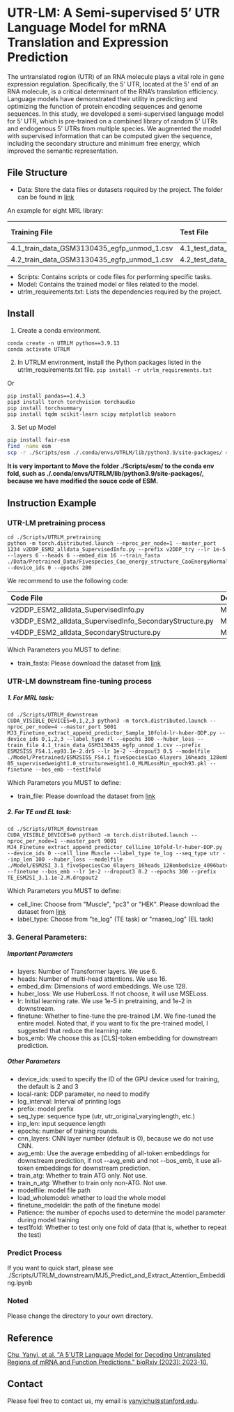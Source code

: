 # UTR-LM: A Semi-supervised 5’ UTR Language Model for mRNA Translation and Expression Prediction

The untranslated region (UTR) of an RNA molecule plays a vital role in gene expression regulation. Specifically, the 5' UTR, located at the 5' end of an RNA molecule, is a critical determinant of the RNA’s translation efficiency. Language models have demonstrated their utility in predicting and optimizing the function of protein encoding sequences and genome sequences. In this study, we developed a semi-supervised language model for 5’ UTR, which is pre-trained on a combined library of random 5' UTRs and endogenous 5' UTRs from multiple species. We augmented the model with supervised information that can be computed given the sequence, including the secondary structure and minimum free energy, which improved the semantic representation. 

## File Structure

- Data: Store the data files or datasets required by the project. The folder can be found in [link](https://drive.google.com/drive/folders/1oGGgQ33cbx340vXsH_Ds_Py6Ad0TslLD?usp=share_link)

An example for eight MRL library:

| Training File  | Test File  | Splitting Strategy  | Descript  |
|:----------|:----------|:----------|:----------|
| 4.1_train_data_GSM3130435_egfp_unmod_1.csv    |   4.1_test_data_GSM3130435_egfp_unmod_1.csv  | Rank    |GSM3130435_egfp_unmod_1|
| 4.2_train_data_GSM3130435_egfp_unmod_1.csv    |   4.2_test_data_GSM3130435_egfp_unmod_1.csv  | Random    | GSM3130435_egfp_unmod_1|


- Scripts: Contains scripts or code files for performing specific tasks.
- Model: Contains the trained model or files related to the model.
- utrlm_requirements.txt: Lists the dependencies required by the project.

## Install

1. Create a conda environment.
```
conda create -n UTRLM python==3.9.13
conda activate UTRLM
```
2. In UTRLM environment, install the Python packages listed in the utrlm_requirements.txt file.
`pip install -r utrlm_requirements.txt`

Or
```
pip install pandas==1.4.3 
pip3 install torch torchvision torchaudio
pip install torchsummary
pip install tqdm scikit-learn scipy matplotlib seaborn
```
3. Set up Model

```bash
pip install fair-esm
find -name esm
scp -r ./Scripts/esm ./.conda/envs/UTRLM/lib/python3.9/site-packages/ # Move the folder ./Scripts/esm/ to the conda env fold, such as ./.conda/envs/UTRLM/lib/python3.9/site-packages/

```
**It is very important to Move the folder ./Scripts/esm/ to the conda env fold, such as ./.conda/envs/UTRLM/lib/python3.9/site-packages/, because we have modified the souce code of ESM.**


## Instruction Example
### UTR-LM pretraining process
```
cd ./Scripts/UTRLM_pretraining
python -m torch.distributed.launch --nproc_per_node=1 --master_port 1234 v2DDP_ESM2_alldata_SupervisedInfo.py --prefix v2DDP_try --lr 1e-5 --layers 6 --heads 6 --embed_dim 16 --train_fasta ./Data/Pretrained_Data/Fivespecies_Cao_energy_structure_CaoEnergyNormalDist_255795sequence.fasta --device_ids 0 --epochs 200
```
We recommend to use the following code:

| Code File  | Decription  | 
|:----------|:----------|
| v2DDP_ESM2_alldata_SupervisedInfo.py    | MLM+MFE   | 
| v3DDP_ESM2_alldata_SupervisedInfo_SecondaryStructure.py    | MLM+MFE+SecondaryStructure   | 
| v4DDP_ESM2_alldata_SecondaryStructure.py    | MLM+SecondaryStructure   | 

Which Parameters you MUST to define:
- train_fasta: Please download the dataset from [link](https://drive.google.com/drive/u/1/folders/1_kmnYqYA5PNHQIxvwRgUn_RLZXS8Z7j3)

### UTR-LM downstream fine-tuning process
##### 1. For MRL task:
```
cd ./Scripts/UTRLM_downstream
CUDA_VISIBLE_DEVICES=0,1,2,3 python3 -m torch.distributed.launch --nproc_per_node=4 --master_port 5001 MJ3_Finetune_extract_append_predictor_Sample_10fold-lr-huber-DDP.py --device_ids 0,1,2,3 --label_type rl --epochs 300 --huber_loss --train_file 4.1_train_data_GSM3130435_egfp_unmod_1.csv --prefix ESM2SISS_FS4.1.ep93.1e-2.dr5 --lr 1e-2 --dropout3 0.5 --modelfile ./Model/Pretrained/ESM2SISS_FS4.1_fiveSpeciesCao_6layers_16heads_128embedsize_4096batchToks_lr1e-05_supervisedweight1.0_structureweight1.0_MLMLossMin_epoch93.pkl --finetune --bos_emb --test1fold
```
Which Parameters you MUST to define:
- train_file: Please download the dataset from [link](https://drive.google.com/drive/u/1/folders/1csTXwy3LDCLKnzHHtcRsnu4LiJUEYHm3)


##### 2. For TE and EL task:
```
cd ./Scripts/UTRLM_downstream
CUDA_VISIBLE_DEVICES=0 python3 -m torch.distributed.launch --nproc_per_node=1 --master_port 9001 MJ4_Finetune_extract_append_predictor_CellLine_10fold-lr-huber-DDP.py --device_ids 0 --cell_line Muscle --label_type te_log --seq_type utr --inp_len 100 --huber_loss --modelfile ./Model/ESM2SI_3.1_fiveSpeciesCao_6layers_16heads_128embedsize_4096batchToks_MLMLossMin.pkl --finetune --bos_emb --lr 1e-2 --dropout3 0.2 --epochs 300 --prefix TE_ESM2SI_3.1.1e-2.M.dropout2

```
Which Parameters you MUST to define:
- cell_line: Choose from "Muscle", "pc3" or "HEK". Please download the dataset from [link](https://drive.google.com/drive/u/1/folders/190oihtrwCxWjtDCK9kJzyhXPKxbr5xoR)
- label_type: Choose from "te_log" (TE task) or "rnaseq_log" (EL task)


### 3. General Parameters:
##### Important Parameters
- layers: Number of Transformer layers. We use 6. 
- heads: Number of multi-head attentions. We use 16. 
- embed_dim: Dimensions of word embeddings. We use 128.
- huber_loss: We use HuberLoss. If not choose, it will use MSELoss.
- lr: Initial learning rate. We use 1e-5 in pretraining, and 1e-2 in downstream.
- finetune: Whether to fine-tune the pre-trained LM. We fine-tuned the entire model. Noted that, if you want to fix the pre-trained model, I suggested that reduce the learning rate.
- bos_emb: We choose this as [CLS]-token embedding for downstream prediction.

##### Other Parameters
- device_ids: used to specify the ID of the GPU device used for training, the default is 2 and 3
- local-rank: DDP parameter, no need to modify
- log_interval: Interval of printing logs
- prefix: model prefix
- seq_type: sequence type (utr, utr_original_varyinglength, etc.)
- inp_len: input sequence length
- epochs: number of training rounds.
- cnn_layers: CNN layer number (default is 0), because we do not use CNN.
- avg_emb: Use the average embedding of all-token embeddings for downstream prediction, if not --avg_emb and not --bos_emb, it use all-token embeddings for downstream prediction.
- train_atg: Whether to train ATG only. Not use.
- train_n_atg: Whether to train only non-ATG. Not use.
- modelfile: model file path
- load_wholemodel: whether to load the whole model
- finetune_modeldir: the path of the finetune model
- Patience: the number of epochs used to determine the model parameter during model training
- test1fold: Whether to test only one fold of data (that is, whether to repeat the test)

### Predict Process
If you want to quick start, please see ./Scripts/UTRLM_downstream/MJ5_Predict_and_Extract_Attention_Embedding.ipynb

### Noted
Please change the directory to your own directory.

## Reference
[Chu, Yanyi, et al. "A 5'UTR Language Model for Decoding Untranslated Regions of mRNA and Function Predictions." bioRxiv (2023): 2023-10.](https://www.biorxiv.org/content/10.1101/2023.10.11.561938v1)

## Contact
Please feel free to contact us, my email is [yanyichu@stanford.edu](yanyichu@stanford.edu).

